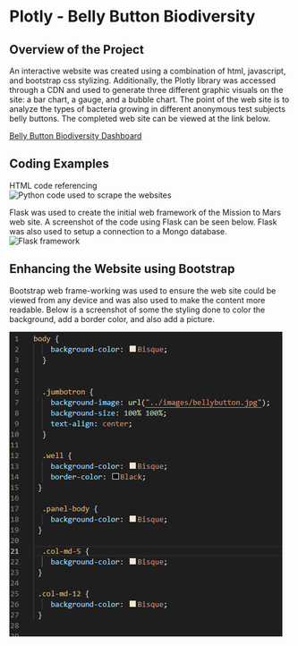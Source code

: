 # Plotly - Belly Button Biodiversity
## Overview of the Project
An interactive website was created using a combination of html, javascript, and bootstrap css stylizing.  Additionally, the Plotly library was accessed through a CDN and used to generate three different graphic visuals on the site: a bar chart, a gauge, and a bubble chart.  The point of the web site is to analyze the types of bacteria growing in different anonymous test subjects belly buttons.  The completed web site can be viewed at the link below.

[Belly Button Biodiversity Dashboard](https://eric-himburg.github.io/plotly/)


## Coding Examples
HTML code referencing   
![Python code used to scrape the websites](screenshots/m2m_scraping.png)

Flask was used to create the initial web framework of the Mission to Mars web site.  A screenshot of the code using Flask can be seen below.  Flask was also used to setup a connection to a Mongo database.  
![Flask framework](screenshots/m2m_flask.png)



## Enhancing the Website using Bootstrap
Bootstrap web frame-working was used to ensure the web site could be viewed from any device and was also used to make the content more readable.  Below is a screenshot of some the styling done to color the background, add a border color, and also add a picture.   

![Bootstrap CSS style sheet](screenshots/css.png)







